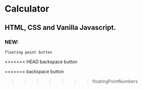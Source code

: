 # Calculator
## HTML, CSS and Vanilla Javascript.

### NEW:
    floating point button
<<<<<<< HEAD
    backspace button

=======
    backspace button
>>>>>>> floatingPointNumbers
